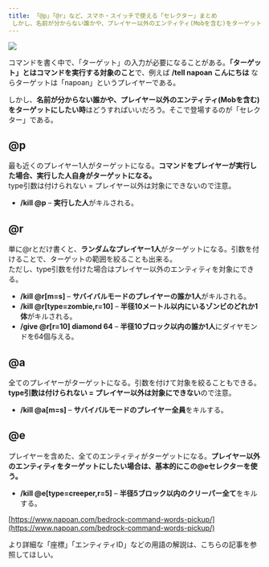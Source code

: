 ```yaml
---
title: 「@p」「@r」など、スマホ・スイッチで使える「セレクター」まとめ
 しかし、名前が分からない誰かや、プレイヤー以外のエンティティ(Mobを含む)をターゲットにしたい時はどうすればいいだろう。そこで登場するのが「セレクター」である。
---
```


![](https://cdn-ak.f.st-hatena.com/images/fotolife/s/sasigume/20210208/20210208102208.png)

コマンドを書く中で、「ターゲット」の入力が必要になることがある。**「ターゲット」とはコマンドを実行する対象のこと**で、例えば **/tell napoan こんにちは** ならターゲットは「napoan」というプレイヤーである。

しかし、**名前が分からない誰かや、プレイヤー以外のエンティティ(Mobを含む)をターゲットにしたい時**はどうすればいいだろう。そこで登場するのが「セレクター」である。

## @p

最も近くのプレイヤー1人がターゲットになる。**コマンドをプレイヤーが実行した場合、実行した人自身がターゲットになる。**  
type引数は付けられない = プレイヤー以外は対象にできないので注意。

*   **/kill @p** – **実行した人**がキルされる。

## @r

単に@rとだけ書くと、**ランダムなプレイヤー1人**がターゲットになる。引数を付けることで、ターゲットの範囲を絞ることも出来る。  
ただし、type引数を付けた場合はプレイヤー以外のエンティティを対象にできる。

*   **/kill @r\[m=s\]** – **サバイバルモードのプレイヤーの誰か1人**がキルされる。
*   **/kill @r\[type=zombie,r=10\]** – **半径10メートル以内にいるゾンビのどれか1体**がキルされる。
*   **/give @r\[r=10\] diamond 64** – **半径10ブロック以内の誰か1人**にダイヤモンドを64個与える。

## @a

全てのプレイヤーがターゲットになる。引数を付けて対象を絞ることもできる。**type引数は付けられない = プレイヤー以外は対象にできない**ので注意。

*   **/kill @a\[m=s\]** – **サバイバルモードのプレイヤー全員**をキルする。

## @e

プレイヤーを含めた、全てのエンティティがターゲットになる。**プレイヤー以外のエンティティをターゲットにしたい場合は、基本的にこの@eセレクターを使う。**

*   **/kill @e\[type=creeper,r=5\]** – **半径5ブロック以内のクリーパー全て**をキルする。

[https://www.napoan.com/bedrock-command-words-pickup/](https://www.napoan.com/bedrock-command-words-pickup/)

より詳細な「座標」「エンティティID」などの用語の解説は、こちらの記事を参照してほしい。
